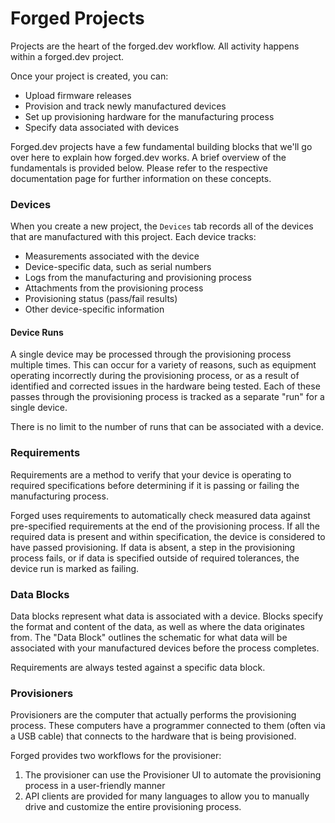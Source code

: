 # Forged Projects

Projects are the heart of the forged.dev workflow. All activity happens within a forged.dev project.

Once your project is created, you can:
* Upload firmware releases
* Provision and track newly manufactured devices
* Set up provisioning hardware for the manufacturing process
* Specify data associated with devices

Forged.dev projects have a few fundamental building blocks that we'll go over here to explain how
forged.dev works. A brief overview of the fundamentals is provided below. Please refer to the
respective documentation page for further information on these concepts.

### Devices

When you create a new project, the `Devices` tab records all of the devices that are manufactured
with this project. Each device tracks:
* Measurements associated with the device
* Device-specific data, such as serial numbers
* Logs from the manufacturing and provisioning process
* Attachments from the provisioning process
* Provisioning status (pass/fail results)
* Other device-specific information

#### Device Runs

A single device may be processed through the provisioning process multiple times. This can occur for
a variety of reasons, such as equipment operating incorrectly during the provisioning process, or as
a result of identified and corrected issues in the hardware being tested. Each of these passes
through the provisioning process is tracked as a separate "run" for a single device.

There is no limit to the number of runs that can be associated with a device.

### Requirements

Requirements are a method to verify that your device is operating to required specifications before
determining if it is passing or failing the manufacturing process.

Forged uses requirements to automatically check measured data against pre-specified requirements at
the end of the provisioning process. If all the required data is present and within specification,
the device is considered to have passed provisioning. If data is absent, a step in the provisioning
process fails, or if data is specified outside of required tolerances, the device run is marked as
failing.

### Data Blocks

Data blocks represent what data is associated with a device. Blocks specify the format and content
of the data, as well as where the data originates from. The "Data Block" outlines the schematic for
what data will be associated with your manufactured devices before the process completes.

Requirements are always tested against a specific data block.

### Provisioners

Provisioners are the computer that actually performs the provisioning process. These computers have
a programmer connected to them (often via a USB cable) that connects to the hardware that is being
provisioned.

Forged provides two workflows for the provisioner:
1. The provisioner can use the Provisioner UI to automate the provisioning process in a
   user-friendly manner
2. API clients are provided for many languages to allow you to manually drive and customize the
   entire provisioning process.
